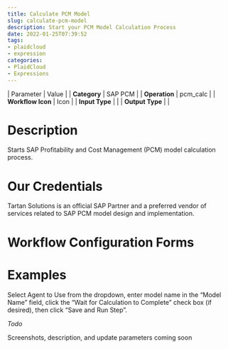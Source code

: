 ```yaml
---
title: Calculate PCM Model
slug: calculate-pcm-model
description: Start your PCM Model Calculation Process
date: 2022-01-25T07:39:52
tags:
- plaidcloud
- expression
categories:
- PlaidCloud
- Expressions
---
```





| Parameter | Value |
| **Category** | SAP PCM |
| **Operation** | pcm\_calc |
| **Workflow Icon** | Icon |
| **Input Type** |  |
| **Output Type** |  |

# Description


Starts SAP Profitability and Cost Management (PCM) model calculation process.



# Our Credentials


Tartan Solutions is an official SAP Partner and a preferred vendor of services related to SAP PCM model design and implementation.



# Workflow Configuration Forms



# Examples


Select Agent to Use from the dropdown, enter model name in the “Model Name” field, click the “Wait for Calculation to Complete” check box (if desired), then click “Save and Run Step”.



*Todo*


Screenshots, description, and update parameters coming soon

